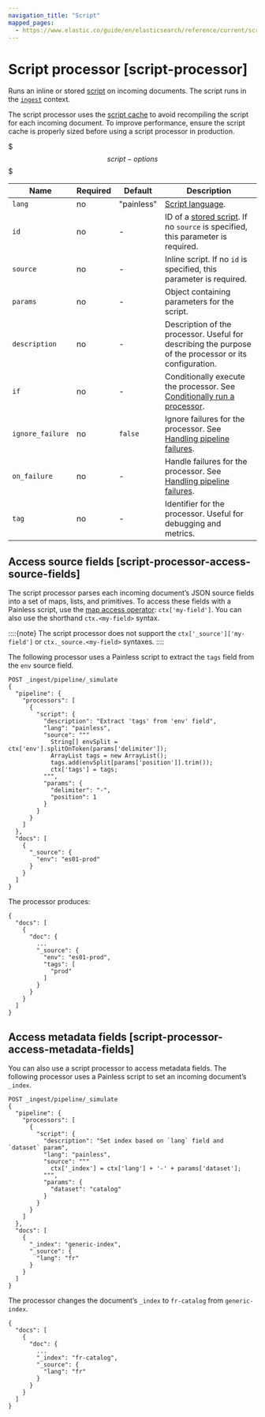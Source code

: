 ```yaml
---
navigation_title: "Script"
mapped_pages:
  - https://www.elastic.co/guide/en/elasticsearch/reference/current/script-processor.html
---
```


# Script processor [script-processor]


Runs an inline or stored [script](docs-content://explore-analyze/scripting.md) on incoming documents. The script runs in the [`ingest`](/reference/scripting-languages/painless/painless-ingest-processor-context.md) context.

The script processor uses the [script cache](docs-content://explore-analyze/scripting/scripts-search-speed.md) to avoid recompiling the script for each incoming document. To improve performance, ensure the script cache is properly sized before using a script processor in production.

$$$script-options$$$

| Name | Required | Default | Description |
| --- | --- | --- | --- |
| `lang` | no | "painless" | [Script language](docs-content://explore-analyze/scripting.md#scripting-available-languages). |
| `id` | no | - | ID of a [stored script](https://www.elastic.co/docs/api/doc/elasticsearch/operation/operation-put-script).                                         If no `source` is specified, this parameter is required. |
| `source` | no | - | Inline script.                                         If no `id` is specified, this parameter is required. |
| `params` | no | - | Object containing parameters for the script. |
| `description` | no | - | Description of the processor. Useful for describing the purpose of the processor or its configuration. |
| `if` | no | - | Conditionally execute the processor. See [Conditionally run a processor](docs-content://manage-data/ingest/transform-enrich/ingest-pipelines.md#conditionally-run-processor). |
| `ignore_failure` | no | `false` | Ignore failures for the processor. See [Handling pipeline failures](docs-content://manage-data/ingest/transform-enrich/ingest-pipelines.md#handling-pipeline-failures). |
| `on_failure` | no | - | Handle failures for the processor. See [Handling pipeline failures](docs-content://manage-data/ingest/transform-enrich/ingest-pipelines.md#handling-pipeline-failures). |
| `tag` | no | - | Identifier for the processor. Useful for debugging and metrics. |


## Access source fields [script-processor-access-source-fields]

The script processor parses each incoming document’s JSON source fields into a set of maps, lists, and primitives. To access these fields with a Painless script, use the [map access operator](/reference/scripting-languages/painless/painless-operators-reference.md#map-access-operator): `ctx['my-field']`. You can also use the shorthand `ctx.<my-field>` syntax.

::::{note}
The script processor does not support the `ctx['_source']['my-field']` or `ctx._source.<my-field>` syntaxes.
::::


The following processor uses a Painless script to extract the `tags` field from the `env` source field.

```console
POST _ingest/pipeline/_simulate
{
  "pipeline": {
    "processors": [
      {
        "script": {
          "description": "Extract 'tags' from 'env' field",
          "lang": "painless",
          "source": """
            String[] envSplit = ctx['env'].splitOnToken(params['delimiter']);
            ArrayList tags = new ArrayList();
            tags.add(envSplit[params['position']].trim());
            ctx['tags'] = tags;
          """,
          "params": {
            "delimiter": "-",
            "position": 1
          }
        }
      }
    ]
  },
  "docs": [
    {
      "_source": {
        "env": "es01-prod"
      }
    }
  ]
}
```

The processor produces:

```console-result
{
  "docs": [
    {
      "doc": {
        ...
        "_source": {
          "env": "es01-prod",
          "tags": [
            "prod"
          ]
        }
      }
    }
  ]
}
```


## Access metadata fields [script-processor-access-metadata-fields]

You can also use a script processor to access metadata fields. The following processor uses a Painless script to set an incoming document’s `_index`.

```console
POST _ingest/pipeline/_simulate
{
  "pipeline": {
    "processors": [
      {
        "script": {
          "description": "Set index based on `lang` field and `dataset` param",
          "lang": "painless",
          "source": """
            ctx['_index'] = ctx['lang'] + '-' + params['dataset'];
          """,
          "params": {
            "dataset": "catalog"
          }
        }
      }
    ]
  },
  "docs": [
    {
      "_index": "generic-index",
      "_source": {
        "lang": "fr"
      }
    }
  ]
}
```

The processor changes the document’s `_index` to `fr-catalog` from `generic-index`.

```console-result
{
  "docs": [
    {
      "doc": {
        ...
        "_index": "fr-catalog",
        "_source": {
          "lang": "fr"
        }
      }
    }
  ]
}
```

